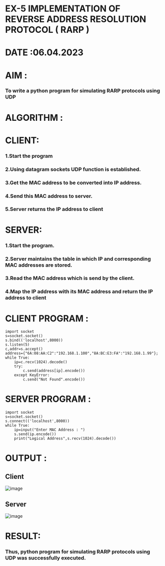 # EX-5 IMPLEMENTATION OF REVERSE ADDRESS RESOLUTION PROTOCOL ( RARP )
# DATE :06.04.2023
# AIM :
### To write a python program for simulating RARP protocols using UDP
# ALGORITHM :
# CLIENT:
### 1.Start the program
### 2.Using datagram sockets UDP function is established.
### 3.Get the MAC address to be converted into IP address.
### 4.Send this MAC address to server.
### 5.Server returns the IP address to client
# SERVER:
### 1.Start the program.
### 2.Server maintains the table in which IP and corresponding MAC addresses are stored.
### 3.Read the MAC address which is send by the client.
### 4.Map the IP address with its MAC address and return the IP address to client

# CLIENT PROGRAM :
```PY
import socket
s=socket.socket()
s.bind(('localhost',8000))
s.listen(5)
c,addr=s.accept()
address={"6A:08:AA:C2":"192.168.1.100","8A:BC:E3:FA":"192.168.1.99"};
while True:
    ip=c.recv(1024).decode()
    try:
        c.send(address[ip].encode())
    except KeyError:
        c.send("Not Found".encode())

```
# SERVER PROGRAM :
```PY
import socket
s=socket.socket()
s.connect(('localhost',8000))
while True:
    ip=input("Enter MAC Address : ")
    s.send(ip.encode())
    print("Logical Address",s.recv(1024).decode())

```
# OUTPUT :
## Client
![image](https://github.com/Bhargava-123/EX-5/assets/85554376/00d27802-2db6-41ac-b999-443a9d5e049a)

## Server
![image](https://github.com/Bhargava-123/EX-5/assets/85554376/706b35e2-3438-4783-b597-e31960a92cd8)



# RESULT:
### Thus, python program for simulating RARP protocols using UDP was successfully executed.

